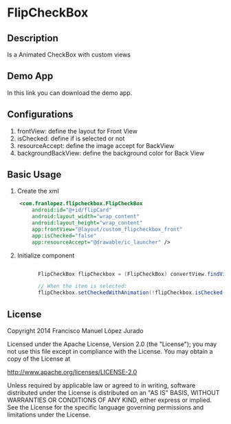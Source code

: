 FlipCheckBox
============

## Description

Is a Animated CheckBox with custom views

## Demo App

In this link you can download the demo app.

## Configurations

1. frontView: define the layout for Front View
2. isChecked: define if is selected or not
3. resourceAccept: define the image accept for BackView
4. backgroundBackView: define the background color for Back View

## Basic Usage

1. Create the xml
```xml
    <com.franlopez.flipcheckbox.FlipCheckBox
        android:id="@+id/flipCard"
        android:layout_width="wrap_content"
        android:layout_height="wrap_content"
        app:frontView="@layout/custom_flipcheckbox_front"
        app:isChecked="false"
        app:resourceAccept="@drawable/ic_launcher" />
```

2. Initialize component
```java

	      FlipCheckBox flipCheckbox = (FlipCheckBox) convertView.findViewById(R.id.flipCheckbox);

	      // When the item is selected:
	      flipCheckbox.setCheckedWithAnimation(!flipCheckbox.isChecked());
```
## License

Copyright 2014 Francisco Manuel López Jurado

Licensed under the Apache License, Version 2.0 (the "License");
you may not use this file except in compliance with the License.
You may obtain a copy of the License at

   http://www.apache.org/licenses/LICENSE-2.0

Unless required by applicable law or agreed to in writing, software
distributed under the License is distributed on an "AS IS" BASIS,
WITHOUT WARRANTIES OR CONDITIONS OF ANY KIND, either express or implied.
See the License for the specific language governing permissions and
limitations under the License.
